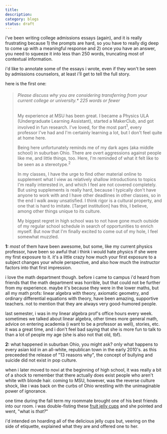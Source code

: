 ```yaml
---
title:
description:
category: blogs
status: draft
---
```


i've been writing college admissions essays (again), and it is really frustrating because 1) the prompts are hard, so you have to really dig deep to come up with a meaningful response and 2) once you have an answer, you need to squeeze it into less than 250 words, truncating most of contextual information.

i'd like to annotate some of the essays i wrote, even if they won't be seen by admissions counselors, at least i'll get to tell the full story.

here is the first one:

> ###### Please discuss why you are considering transferring from your current college or university.*   _225 words or fewer_
> My experience at MSU has been great. I became a Physics ULA (Undergraduate Learning Assistant), started a MakerClub, and got involved in fun research. I've loved, for the most part<sup>1</sup>, every professor I've had and I'm certainly learning a lot, but I don't feel quite at home here. 
>
> Being here unfortunately reminds me of my dark ages (aka middle school) in suburban Ohio. 
> There are overt aggressions against people like me, and little things, too. Here, I'm reminded of what it felt like to be seen as a stereotype.<sup>2</sup>
>
> In my classes, I have the urge to find other material online to supplement what I view as relatively shallow introductions to topics I'm really interested in, and which I feel are not covered completely. 
> But using supplements is really hard, because I typically don't have anyone to work with and I have other deadlines in other classes, so in the end I walk away unsatisfied. 
> I think rigor is a cultural property, and one that is hard to imitate. [Target institution] has this, I believe, among other things unique to its culture.
> 
> My biggest regret in high school was to not have gone much outside of my regular school schedule in search of opportunities to enrich myself. But now that I'm finally excited to come out of my hole, I feel somewhat muzzled.

**1:** _most_ of them have been awesome, but some, like my current physics professor, have been so awful that i think i would hate physics if she were my first exposure to it.
it's a little crazy how much your first exposure to a subject changes your whole perspective, and also how much the instructor factors into that first impression.

i love the math department though. before i came to campus i'd heard from friends that the math department was horrible, but that could not be further from my experience. maybe it's because they were in the lower maths, but all my math profs: linear algebra with theory, axiomatic geometry, and ordinary differential equations with theory, have been amazing, supportive teachers. 
not to mention that they are always very good-humored people.

last semester, i was in my linear algebra prof's office hours every week. sometimes we talked about linear algebra, other times more general math, advice on entering academia (i want to be a professor as well), stories, etc. 
it was a great time, and i don't feel bad saying that she is more fun to talk to than a lot of people my age (she is also not that old, tbf). 

**2:** what happened in suburban Ohio, you might ask? only what happens to every asian kid in an all-white, republican town in the early 2010's. 
as this preceeded the release of "13 reasons why", the concept of bullying and suicide did not exist in pop culture.

when i later moved to novi at the beginning of high school, it was really a bit of a shock to remember that there actually does exist people who aren't white with blonde hair. 
coming to MSU, however, was the reverse culture shock, like i was back on the curbs of Ohio wrestling with the unimaginable power of ignorance.
 
one time during the fall term my roommate brought one of his best friends into our room. 
i was double-fisting these [fruit jelly cups](https://www.amazon.com/Funtasty-Assorted-Popping-Pearls-Friendly/dp/B09W69RF5L/ref=sr_1_9?crid=3FR9TUQLHPU5Q&keywords=fruit+jelly+cup&qid=1676093145&sprefix=fruit+%2Caps%2C1115&sr=8-9) and she pointed and went, "what is _that?_"

i'd intended on hoarding all of the delicious jelly cups but, veering on the side of etiquette, explained what they are and offered one to her. 

